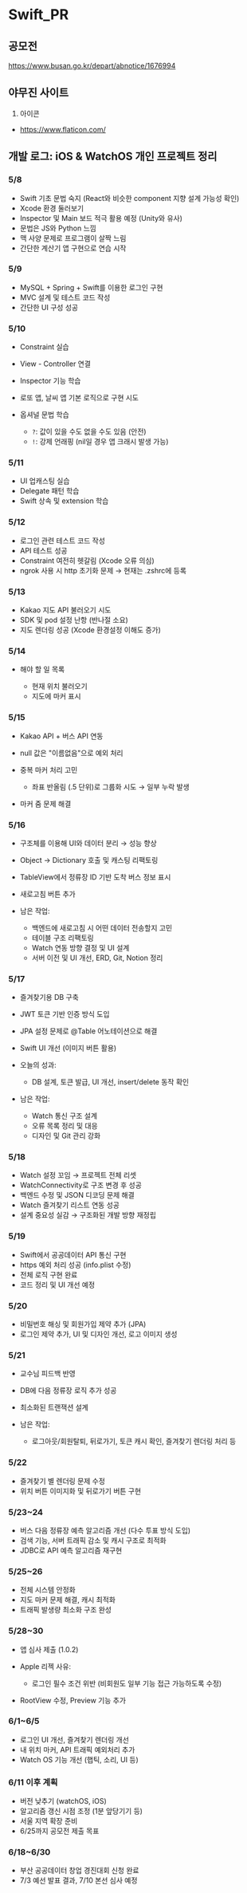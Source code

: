 # Swift_PR

## 공모전
https://www.busan.go.kr/depart/abnotice/1676994

## 야무진 사이트
1. 아이콘
- https://www.flaticon.com/

## 개발 로그: iOS & WatchOS 개인 프로젝트 정리

### 5/8

* Swift 기초 문법 숙지 (React와 비슷한 component 지향 설계 가능성 확인)
* Xcode 환경 둘러보기
* Inspector 및 Main 보드 적극 활용 예정 (Unity와 유사)
* 문법은 JS와 Python 느낌
* 맥 사양 문제로 프로그램이 살짝 느림
* 간단한 계산기 앱 구현으로 연습 시작

### 5/9

* MySQL + Spring + Swift를 이용한 로그인 구현
* MVC 설계 및 테스트 코드 작성
* 간단한 UI 구성 성공

### 5/10

* Constraint 실습
* View - Controller 연결
* Inspector 기능 학습
* 로또 앱, 날씨 앱 기본 로직으로 구현 시도
* 옵셔널 문법 학습

  * `?`: 값이 있을 수도 없을 수도 있음 (안전)
  * `!`: 강제 언래핑 (nil일 경우 앱 크래시 발생 가능)

### 5/11

* UI 업캐스팅 실습
* Delegate 패턴 학습
* Swift 상속 및 extension 학습

### 5/12

* 로그인 관련 테스트 코드 작성
* API 테스트 성공
* Constraint 여전히 헷갈림 (Xcode 오류 의심)
* ngrok 사용 시 http 초기화 문제 → 현재는 .zshrc에 등록

### 5/13

* Kakao 지도 API 불러오기 시도
* SDK 및 pod 설정 난항 (반나절 소요)
* 지도 렌더링 성공 (Xcode 환경설정 이해도 증가)

### 5/14

* 해야 할 일 목록

  * 현재 위치 불러오기
  * 지도에 마커 표시

### 5/15

* Kakao API + 버스 API 연동
* null 값은 "이름없음"으로 예외 처리
* 중복 마커 처리 고민

  * 좌표 반올림 (.5 단위)로 그룹화 시도 → 일부 누락 발생
* 마커 줌 문제 해결

### 5/16

* 구조체를 이용해 UI와 데이터 분리 → 성능 향상
* Object → Dictionary 호출 및 캐스팅 리팩토링
* TableView에서 정류장 ID 기반 도착 버스 정보 표시
* 새로고침 버튼 추가
* 남은 작업:

  * 백엔드에 새로고침 시 어떤 데이터 전송할지 고민
  * 테이블 구조 리팩토링
  * Watch 연동 방향 결정 및 UI 설계
  * 서버 이전 및 UI 개선, ERD, Git, Notion 정리

### 5/17

* 즐겨찾기용 DB 구축
* JWT 토큰 기반 인증 방식 도입
* JPA 설정 문제로 @Table 어노테이션으로 해결
* Swift UI 개선 (이미지 버튼 활용)
* 오늘의 성과:

  * DB 설계, 토큰 발급, UI 개선, insert/delete 동작 확인
* 남은 작업:

  * Watch 통신 구조 설계
  * 오류 목록 정리 및 대응
  * 디자인 및 Git 관리 강화

### 5/18

* Watch 설정 꼬임 → 프로젝트 전체 리셋
* WatchConnectivity로 구조 변경 후 성공
* 백엔드 수정 및 JSON 디코딩 문제 해결
* Watch 즐겨찾기 리스트 연동 성공
* 설계 중요성 실감 → 구조화된 개발 방향 재정립

### 5/19

* Swift에서 공공데이터 API 통신 구현
* https 예외 처리 성공 (info.plist 수정)
* 전체 로직 구현 완료
* 코드 정리 및 UI 개선 예정

### 5/20

* 비밀번호 해싱 및 회원가입 제약 추가 (JPA)
* 로그인 제약 추가, UI 및 디자인 개선, 로고 이미지 생성

### 5/21

* 교수님 피드백 반영
* DB에 다음 정류장 로직 추가 성공
* 최소화된 트랜잭션 설계
* 남은 작업:

  * 로그아웃/회원탈퇴, 뒤로가기, 토큰 캐시 확인, 즐겨찾기 렌더링 처리 등

### 5/22

* 즐겨찾기 별 렌더링 문제 수정
* 위치 버튼 이미지화 및 뒤로가기 버튼 구현

### 5/23\~24

* 버스 다음 정류장 예측 알고리즘 개선 (다수 투표 방식 도입)
* 검색 기능, 서버 트래픽 감소 및 캐시 구조로 최적화
* JDBC로 API 예측 알고리즘 재구현

### 5/25\~26

* 전체 시스템 안정화
* 지도 마커 문제 해결, 캐시 최적화
* 트래픽 발생량 최소화 구조 완성

### 5/28\~30

* 앱 심사 제출 (1.0.2)
* Apple 리젝 사유:

  * 로그인 필수 조건 위반 (비회원도 일부 기능 접근 가능하도록 수정)
* RootView 수정, Preview 기능 추가

### 6/1\~6/5

* 로그인 UI 개선, 즐겨찾기 렌더링 개선
* 내 위치 마커, API 트래픽 예외처리 추가
* Watch OS 기능 개선 (햅틱, 소리, UI 등)

### 6/11 이후 계획

* 버전 낮추기 (watchOS, iOS)
* 알고리즘 갱신 시점 조정 (1분 앞당기기 등)
* 서울 지역 확장 준비
* 6/25까지 공모전 제출 목표

### 6/18\~6/30

* 부산 공공데이터 창업 경진대회 신청 완료
* 7/3 예선 발표 결과, 7/10 본선 심사 예정

